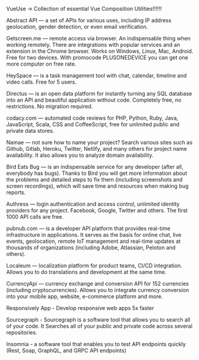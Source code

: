 VueUse -> Collection of essential Vue Composition Utilities!!!!!!

Abstract API — a set of APIs for various uses, including IP address geolocation, gender detection, or even email verification.

Getscreen.me — remote access via browser. An indispensable thing when working remotely. There are integrations with popular services and an extension in the Chrome browser. Works on Windows, Linux, Mac, Android. Free for two devices. With promocode PLUSONEDEVICE you can get one more computer on free rate.

HeySpace — is a task management tool with chat, calendar, timeline and video calls. Free for 5 users.

Directus — is an open data platform for instantly turning any SQL database into an API and beautiful application without code. Completely free, no restrictions. No migration required.

codacy.com — automated code reviews for PHP, Python, Ruby, Java, JavaScript, Scala, CSS and CoffeeScript, free for unlimited public and private data stores.

Namae — not sure how to name your project? Search various sites such as Github, Gitlab, Heroku, Twitter, Netlify, and many others for project name availability. It also allows you to analyze domain availability.

Bird Eats Bug — is an indispensable service for any developer (after all, everybody has bugs). Thanks to Bird you will get more information about the problems and detailed steps to fix them (including screenshots and screen recordings), which will save time and resources when making bug reports.

Authress — login authentication and access control, unlimited identity providers for any project. Facebook, Google, Twitter and others. The first 1000 API calls are free.

pubnub.com — is a developer API platform that provides real-time infrastructure in applications. It serves as the basis for online chat, live events, geolocation, remote IoT management and real-time updates at thousands of organizations (including Adobe, Atlassian, Peloton and others).

Localeum — localization platform for product teams, CI/CD integration. Allows you to do translations and development at the same time.

CurrencyApi — currency exchange and conversion API for 152 currencies (including cryptocurrencies). Allows you to integrate currency conversion into your mobile app, website, e-commerce platform and more.

Responsively App - Develop responsive web apps 5x faster

Sourcegraph - Sourcegraph is a software tool that allows you to search all of your code. It Searches all of your public and private code across several repositories.

Insomnia - a software tool that enables you to test API endpoints quickly (Rest, Soap, GraphQL, and GRPC API endpoints)
